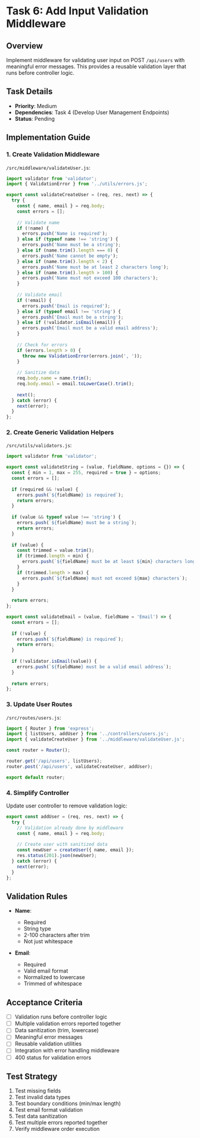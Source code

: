 # Task 6: Add Input Validation Middleware

## Overview
Implement middleware for validating user input on POST `/api/users` with meaningful error messages. This provides a reusable validation layer that runs before controller logic.

## Task Details
- **Priority**: Medium
- **Dependencies**: Task 4 (Develop User Management Endpoints)
- **Status**: Pending

## Implementation Guide

### 1. Create Validation Middleware
`/src/middleware/validateUser.js`:
```javascript
import validator from 'validator';
import { ValidationError } from '../utils/errors.js';

export const validateCreateUser = (req, res, next) => {
  try {
    const { name, email } = req.body;
    const errors = [];
    
    // Validate name
    if (!name) {
      errors.push('Name is required');
    } else if (typeof name !== 'string') {
      errors.push('Name must be a string');
    } else if (name.trim().length === 0) {
      errors.push('Name cannot be empty');
    } else if (name.trim().length < 2) {
      errors.push('Name must be at least 2 characters long');
    } else if (name.trim().length > 100) {
      errors.push('Name must not exceed 100 characters');
    }
    
    // Validate email
    if (!email) {
      errors.push('Email is required');
    } else if (typeof email !== 'string') {
      errors.push('Email must be a string');
    } else if (!validator.isEmail(email)) {
      errors.push('Email must be a valid email address');
    }
    
    // Check for errors
    if (errors.length > 0) {
      throw new ValidationError(errors.join(', '));
    }
    
    // Sanitize data
    req.body.name = name.trim();
    req.body.email = email.toLowerCase().trim();
    
    next();
  } catch (error) {
    next(error);
  }
};
```

### 2. Create Generic Validation Helpers
`/src/utils/validators.js`:
```javascript
import validator from 'validator';

export const validateString = (value, fieldName, options = {}) => {
  const { min = 1, max = 255, required = true } = options;
  const errors = [];
  
  if (required && !value) {
    errors.push(`${fieldName} is required`);
    return errors;
  }
  
  if (value && typeof value !== 'string') {
    errors.push(`${fieldName} must be a string`);
    return errors;
  }
  
  if (value) {
    const trimmed = value.trim();
    if (trimmed.length < min) {
      errors.push(`${fieldName} must be at least ${min} characters long`);
    }
    if (trimmed.length > max) {
      errors.push(`${fieldName} must not exceed ${max} characters`);
    }
  }
  
  return errors;
};

export const validateEmail = (value, fieldName = 'Email') => {
  const errors = [];
  
  if (!value) {
    errors.push(`${fieldName} is required`);
    return errors;
  }
  
  if (!validator.isEmail(value)) {
    errors.push(`${fieldName} must be a valid email address`);
  }
  
  return errors;
};
```

### 3. Update User Routes
`/src/routes/users.js`:
```javascript
import { Router } from 'express';
import { listUsers, addUser } from '../controllers/users.js';
import { validateCreateUser } from '../middleware/validateUser.js';

const router = Router();

router.get('/api/users', listUsers);
router.post('/api/users', validateCreateUser, addUser);

export default router;
```

### 4. Simplify Controller
Update user controller to remove validation logic:
```javascript
export const addUser = (req, res, next) => {
  try {
    // Validation already done by middleware
    const { name, email } = req.body;
    
    // Create user with sanitized data
    const newUser = createUser({ name, email });
    res.status(201).json(newUser);
  } catch (error) {
    next(error);
  }
};
```

## Validation Rules
- **Name**:
  - Required
  - String type
  - 2-100 characters after trim
  - Not just whitespace
  
- **Email**:
  - Required
  - Valid email format
  - Normalized to lowercase
  - Trimmed of whitespace

## Acceptance Criteria
- [ ] Validation runs before controller logic
- [ ] Multiple validation errors reported together
- [ ] Data sanitization (trim, lowercase)
- [ ] Meaningful error messages
- [ ] Reusable validation utilities
- [ ] Integration with error handling middleware
- [ ] 400 status for validation errors

## Test Strategy
1. Test missing fields
2. Test invalid data types
3. Test boundary conditions (min/max length)
4. Test email format validation
5. Test data sanitization
6. Test multiple errors reported together
7. Verify middleware order execution